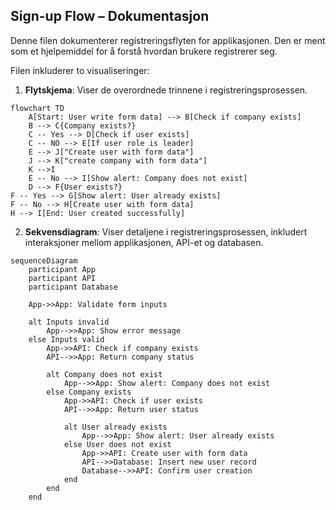 ## Sign-up Flow – Dokumentasjon

Denne filen dokumenterer registreringsflyten for applikasjonen. Den er ment som et hjelpemiddel for å forstå hvordan brukere registrerer seg.


Filen inkluderer to visualiseringer:
1. **Flytskjema**: Viser de overordnede trinnene i registreringsprosessen.
```mermaid
flowchart TD
    A[Start: User write form data] --> B[Check if company exists]
    B --> C{Company exists?}
    C -- Yes --> D[Check if user exists]
    C -- NO --> E[If user role is leader]
    E --> J["Create user with form data"]
    J --> K["create company with form data"]
    K -->I 
    E -- No --> I[Show alert: Company does not exist]
    D --> F{User exists?}
F -- Yes --> G[Show alert: User already exists]
F -- No --> H[Create user with form data]
H --> I[End: User created successfully]
```

2. **Sekvensdiagram**: Viser detaljene i registreringsprosessen, inkludert interaksjoner mellom applikasjonen, API-et og databasen.

```mermaid
sequenceDiagram
    participant App
    participant API
    participant Database

    App->>App: Validate form inputs

    alt Inputs invalid
        App-->>App: Show error message
    else Inputs valid
        App->>API: Check if company exists
        API-->>App: Return company status

        alt Company does not exist
            App-->>App: Show alert: Company does not exist
        else Company exists
            App->>API: Check if user exists
            API-->>App: Return user status

            alt User already exists
                App-->>App: Show alert: User already exists
            else User does not exist
                App->>API: Create user with form data
                API-->>Database: Insert new user record
                Database-->>API: Confirm user creation
            end
        end
    end
```
